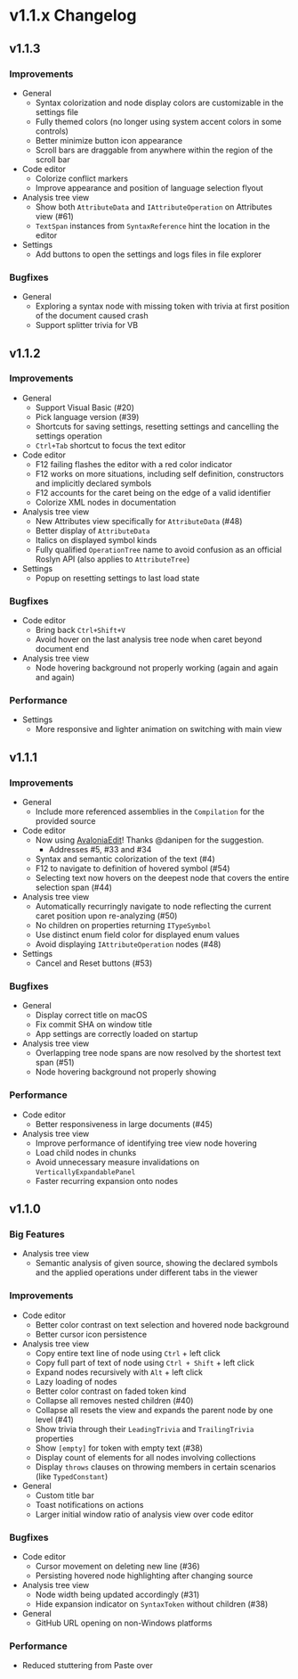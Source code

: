 # v1.1.x Changelog

## v1.1.3

### Improvements

- General
  - Syntax colorization and node display colors are customizable in the settings file
  - Fully themed colors (no longer using system accent colors in some controls)
  - Better minimize button icon appearance
  - Scroll bars are draggable from anywhere within the region of the scroll bar
- Code editor
  - Colorize conflict markers
  - Improve appearance and position of language selection flyout
- Analysis tree view
  - Show both `AttributeData` and `IAttributeOperation` on Attributes view (#61)
  - `TextSpan` instances from `SyntaxReference` hint the location in the editor
- Settings
  - Add buttons to open the settings and logs files in file explorer

### Bugfixes

- General
  - Exploring a syntax node with missing token with trivia at first position of the document caused crash
  - Support splitter trivia for VB

## v1.1.2

### Improvements

- General
  - Support Visual Basic (#20)
  - Pick language version (#39)
  - Shortcuts for saving settings, resetting settings and cancelling the settings operation
  - `Ctrl+Tab` shortcut to focus the text editor
- Code editor
  - F12 failing flashes the editor with a red color indicator
  - F12 works on more situations, including self definition, constructors and implicitly declared symbols
  - F12 accounts for the caret being on the edge of a valid identifier
  - Colorize XML nodes in documentation
- Analysis tree view
  - New Attributes view specifically for `AttributeData` (#48)
  - Better display of `AttributeData`
  - Italics on displayed symbol kinds
  - Fully qualified `OperationTree` name to avoid confusion as an official Roslyn API (also applies to `AttributeTree`)
- Settings
  - Popup on resetting settings to last load state

### Bugfixes

- Code editor
  - Bring back `Ctrl+Shift+V`
  - Avoid hover on the last analysis tree node when caret beyond document end
- Analysis tree view
  - Node hovering background not properly working (again and again and again)

### Performance

- Settings
  - More responsive and lighter animation on switching with main view

## v1.1.1

### Improvements

- General
  - Include more referenced assemblies in the `Compilation` for the provided source
- Code editor
  - Now using [AvaloniaEdit](https://github.com/avaloniaUI/AvaloniaEdit)! Thanks @danipen for the suggestion.
    - Addresses #5, #33 and #34
  - Syntax and semantic colorization of the text (#4)
  - F12 to navigate to definition of hovered symbol (#54)
  - Selecting text now hovers on the deepest node that covers the entire selection span (#44)
- Analysis tree view
  - Automatically recurringly navigate to node reflecting the current caret position upon re-analyzing (#50)
  - No children on properties returning `ITypeSymbol`
  - Use distinct enum field color for displayed enum values
  - Avoid displaying `IAttributeOperation` nodes (#48)
- Settings
  - Cancel and Reset buttons (#53)

### Bugfixes

- General
  - Display correct title on macOS
  - Fix commit SHA on window title
  - App settings are correctly loaded on startup
- Analysis tree view
  - Overlapping tree node spans are now resolved by the shortest text span (#51)
  - Node hovering background not properly showing

### Performance

- Code editor
  - Better responsiveness in large documents (#45)
- Analysis tree view
  - Improve performance of identifying tree view node hovering
  - Load child nodes in chunks
  - Avoid unnecessary measure invalidations on `VerticallyExpandablePanel`
  - Faster recurring expansion onto nodes

## v1.1.0

### Big Features

- Analysis tree view
  - Semantic analysis of given source, showing the declared symbols and the applied operations under different tabs in the viewer

### Improvements

- Code editor
  - Better color contrast on text selection and hovered node background
  - Better cursor icon persistence
- Analysis tree view
  - Copy entire text line of node using `Ctrl` + left click
  - Copy full part of text of node using `Ctrl + Shift` + left click
  - Expand nodes recursively with `Alt` + left click
  - Lazy loading of nodes
  - Better color contrast on faded token kind
  - Collapse all removes nested children (#40)
  - Collapse all resets the view and expands the parent node by one level (#41)
  - Show trivia through their `LeadingTrivia` and `TrailingTrivia` properties
  - Show `[empty]` for token with empty text (#38)
  - Display count of elements for all nodes involving collections
  - Display `throws` clauses on throwing members in certain scenarios (like `TypedConstant`)
- General
  - Custom title bar
  - Toast notifications on actions
  - Larger initial window ratio of analysis view over code editor

### Bugfixes

- Code editor
  - Cursor movement on deleting new line (#36)
  - Persisting hovered node highlighting after changing source
- Analysis tree view
  - Node width being updated accordingly (#31)
  - Hide expansion indicator on `SyntaxToken` without children (#38)
- General
  - GitHub URL opening on non-Windows platforms

### Performance

- Reduced stuttering from Paste over
